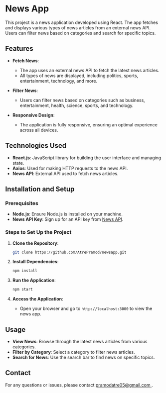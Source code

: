 # News App

This project is a news application developed using React. The app fetches and displays various types of news articles from an external news API. Users can filter news based on categories and search for specific topics.

## Features

- **Fetch News**:
  - The app uses an external news API to fetch the latest news articles.
  - All types of news are displayed, including politics, sports, entertainment, technology, and more.

- **Filter News**:
  - Users can filter news based on categories such as business, entertainment, health, science, sports, and technology.

- **Responsive Design**:
  - The application is fully responsive, ensuring an optimal experience across all devices.

## Technologies Used

- **React.js**: JavaScript library for building the user interface and managing state.
- **Axios**: Used for making HTTP requests to the news API.
- **News API**: External API used to fetch news articles.

## Installation and Setup

### Prerequisites

- **Node.js**: Ensure Node.js is installed on your machine.
- **News API Key**: Sign up for an API key from [News API](https://newsapi.org/).

### Steps to Set Up the Project

1. **Clone the Repository**:
    ```bash
    git clone https://github.com/AtrePramod/newsapp.git
    ```

2. **Install Dependencies**:
    ```bash
    npm install
    ```

3. **Run the Application**:
    ```bash
    npm start
    ```

4. **Access the Application**:
    - Open your browser and go to `http://localhost:3000` to view the news app.

## Usage

- **View News**: Browse through the latest news articles from various categories.
- **Filter by Category**: Select a category to filter news articles.
- **Search for News**: Use the search bar to find news on specific topics.


## Contact

For any questions or issues, please contact [pramodatre05@gmail.com ](mailto:pramodatre05@gmail.com).
